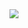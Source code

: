 <img src="https://img.shields.io/badge/vercel-#000000?style=for-the-badge&logo=vercel&logoColor=white"/>
